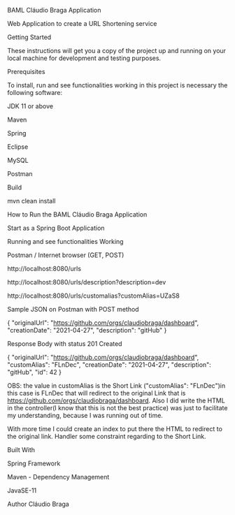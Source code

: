 BAML Cláudio Braga Application

Web Application to create a URL Shortening service


Getting Started


These instructions will get you a copy of the project up and running on your local machine for development and testing purposes.


Prerequisites

To install, run and see functionalities working in this project is necessary the following software:

JDK 11 or above

Maven

Spring

Eclipse

MySQL

Postman

Build

mvn clean install

How to Run the BAML Cláudio Braga Application

Start as a Spring Boot Application


Running and see functionalities Working

Postman / Internet browser (GET, POST)

http://localhost:8080/urls


http://localhost:8080/urls/description?description=dev


http://localhost:8080/urls/customalias?customAlias=UZaS8


Sample JSON on Postman with POST method

{
    "originalUrl": "https://github.com/orgs/claudiobraga/dashboard",
    "creationDate": "2021-04-27",
    "description": "gitHub"
}


Response Body with status 201 Created


{
    "originalUrl": "https://github.com/orgs/claudiobraga/dashboard",
    "customAlias": "FLnDec",
    "creationDate": "2021-04-27",
    "description": "gitHub",
    "id": 42
}



OBS: the value in customAlias is the Short Link ("customAlias": "FLnDec")in this case is FLnDec
that will redirect to the original Link that is https://github.com/orgs/claudiobraga/dashboard.
Also I did write the HTML in the controller(I know that this is not the best practice) was just to facilitate my understanding, because I was running out of time.

With more time I could create an index to put there the HTML to redirect to the original link.
Handler some constraint regarding to the Short Link.


Built With


Spring Framework


Maven - Dependency Management


JavaSE-11


Author
Cláudio Braga
